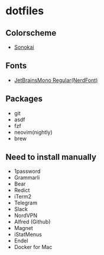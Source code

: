 # dotfiles

## Colorscheme
* [Sonokai](https://github.com/sainnhe/sonokai)
## Fonts
* [JetBrainsMono Regular(NerdFont)](https://github.com/ryanoasis/nerd-fonts/tree/master/patched-fonts/JetBrainsMono/Ligatures/Regular)

## Packages
* git
* asdf
* fzf
* neovim(nightly)
* brew

## Need to install manually
* 1password
* Grammarli
* Bear
* Redict
* iTerm2
* Telegram
* Slack
* NordVPN
* Alfred (Github)
* Magnet
* iStatMenus
* Endel
* Docker for Mac
